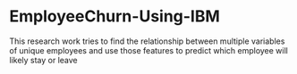 # EmployeeChurn-Using-IBM
This research work tries to find the relationship between multiple variables of unique employees and use those features to predict which employee will likely stay or leave 
